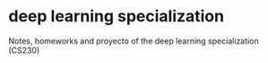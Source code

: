 # deep learning specialization
Notes, homeworks and proyecto of the deep learning specialization (CS230)
